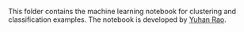 This folder contains the machine learning notebook for clustering and classification examples. The notebook is developed by [Yuhan Rao](https://ncics.org/people/douglas-rao/). 
